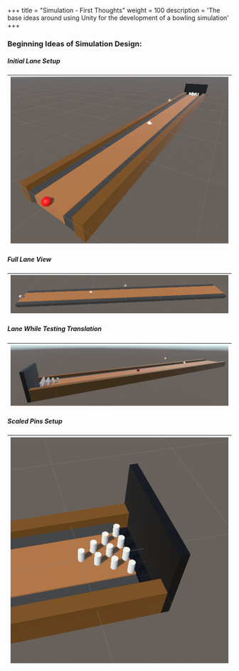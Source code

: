 +++
title = "Simulation - First Thoughts"
weight = 100
description = 'The base ideas around using Unity for the development of a bowling simulation'
+++

### Beginning Ideas of Simulation Design:

##### Initial Lane Setup
| ![Lane Setup](FullLane.png?width=40vw&lightbox=false) | 
|:--:| 

##### Full Lane View
| ![Full Lane](Lane1.png?width=40vw&lightbox=false) | 
|:--:| 

##### Lane While Testing Translation
| ![Lane Translation](LaneDiff.png?width=40vw&lightbox=false) | 
|:--:| 

##### Scaled Pins Setup
| ![Scaled Pins Setup](Pins.png?width=40vw&lightbox=false) | 
|:--:| 